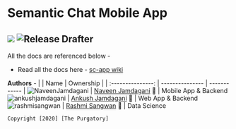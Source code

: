 # Semantic Chat Mobile App
<a href="https://codeclimate.com/github/the-purgatory/sc-app/maintainability"><img src="https://api.codeclimate.com/v1/badges/791ddb2b8b13560ed2fa/maintainability" /></a> ![Release Drafter](https://github.com/the-purgatory/sc-app/workflows/Release%20Drafter/badge.svg?branch=master)
----

All the docs are referenced below - 
* Read all the docs here - [sc-app wiki](https://github.com/the-purgatory/sc-app/wiki)

**Authors** -
|                   | Name             | Ownership    |
| :---------------: | ---------------  | ------------ |
![NaveenJamdagani](https://avatars3.githubusercontent.com/u/27627139?s=40&v=4) | [Naveen Jamdagani](https://github.com/NaveenJamdagani) 🐙 | Mobile App & Backend
![ankushjamdagani](https://avatars2.githubusercontent.com/u/13179262?s=40&v=4) | [Ankush Jamdagani](https://github.com/ankushjamdagani) 🐸 | Web App & Backend
![rashmisangwan](https://avatars0.githubusercontent.com/u/27778168?s=40&v=4) | [Rashmi Sangwan](https://github.com/rashmisangwan) 🐼 | Data Science

`Copyright [2020] [The Purgatory]`
